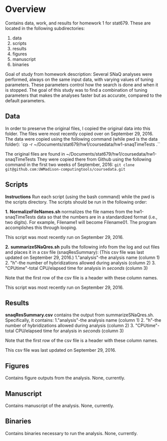 Overview
========
Contains data, work, and results for homework 1 for stat679. These are located in the following subdirectories:
  1. data
  2. scripts
  3. results
  4. figures
  5. manuscript
  6. binaries

Goal of study from homework description:
Several SNaQ analyses were performed, always on the same input data, with varying values of tuning parameters. These parameters control how the search is done and when it is stopped. The goal of this study was to find a combination of tuning parameters that makes the analyses faster but as accurate, compared to the default parameters.

Data
----
In order to preserve the original files, I copied the original data into this folder.
The files were most recently copied over on September 29, 2016.
The data were copied using the following command (while pwd is the data folder):
 `cp -r ~/Documents/stat679/hw1/coursedata/hw1-snaqTimeTests .``

The original files are found in ~/Documents/stat679/hw1/coursedata/hw1-snaqTimeTests
They were copied there from Github using the following command in the first two weeks of September, 2016:
`git clone git@github.com:UWMadison-computingtools/coursedata.git`

Scripts
-------
**Instructions**
Run each script (using the bash command) while the pwd is the scripts directory. The scripts should be run in the following order:

**1.**
**NormalizeFileNames.sh** normalizes the file names from the hw1-snaqTimeTests data so that the numbers are in a standardized format (i.e., two digits).
For example, Filename1 will become Filename01.  The program accomplishes this through looping.

This script was most recently run on September 29, 2016.

**2.**
**summarizeSNaQres.sh** pulls the following info from the log and out files and places it in a csv file (snaqResSummary):
(This csv file was last updated on September 29, 2016.)
  1."analysis"-the analysis name (column 1)
  2. "h"-the number of hybridizations allowed during analysis (column 2)
  3. "CPUtime"-total CPU/elapsed time for analysis in *seconds* (column 3)

Note that the first row of the csv file is a header with these column names.

This script was most recently run on September 29, 2016.

Results
-------
**snaqResSummary.csv** contains the output from summarizeSNaQres.sh. Specifically, it contains:
  1."analysis"-the analysis name (column 1)
  2. "h"-the number of hybridizations allowed during analysis (column 2)
  3. "CPUtime"-total CPU/elapsed time for analysis in *seconds* (column 3)

Note that the first row of the csv file is a header with these column names.

This csv file was last updated on September 29, 2016.

Figures
-------
Contains figure outputs from the analysis. None, currently.

Manuscript
----------
Contains manuscript of the analysis. None, currently.

Binaries
--------
Contains binaries necessary to run the analysis. None, currently.
